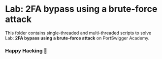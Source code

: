 # Lab: 2FA bypass using a brute-force attack
This folder contains single-threaded and multi-threaded scripts to solve Lab: **2FA bypass using a brute-force attack** on PortSwigger Academy.

### Happy Hacking 👾
